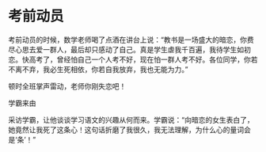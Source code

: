 # 考前动员

考前动员的时候，数学老师喝了点酒在讲台上说：“教书是一场盛大的暗恋，你费尽心思去爱一群人，最后却只感动了自己。真是学生虐我千百遍，我待学生如初恋。快高考了，曾经怕自己一个人考不好，现在怕一群人考不好。各位同学，你若不离不弃，我必生死相依，你若自我放弃，我也无能为力。” 

顿时全班掌声雷动，老师你刚失恋吧！ 

学霸来由 

采访学霸，让他谈谈学习语文的兴趣从何而来。学霸说：“向暗恋的女生表白了，她竟然让我死了这条心！这句话折磨了我很久，我无法理解，为什么心的量词会是‘条’！”